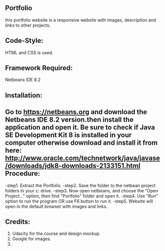  Portfolio
-----------
this portfolio website is a responsive website with images, description and links to other projects.

Code-Style:
-----------
HTML and CSS is used.

Framework Required:
------------------
Netbeans IDE 8.2

Installation:
-------------
Go to https://netbeans.org and download the Netbeans IDE 8.2 version.then install the application and open it.
Be sure to check if Java SE Development Kit 8 is installed in your computer otherwise download and install it from here: 
http://www.oracle.com/technetwork/java/javase/downloads/jdk8-downloads-2133151.html
Procedure:
----------
-step1. Extract the Portfolio.
-step2. Save the folder to the netbean project folders in your c: drive.
-step3. Now open netbeans, and choose the "Open Project..." option, then find "Portfolio" folder and open it.
-step4. Use "Run" option to run the program OR use F6 button to run it.
-step5. Website will open in the default browser with images and links.

Credits:
-------
1. Udacity for the course and design mockup.
2. Google for images.
3. 
